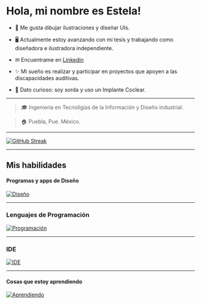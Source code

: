 # Hola, mi nombre es Estela!

* 🤍 Me gusta dibujar ilustraciones y diseñar UIs.

* 🖥 Actualmente estoy avanzando con mi tesis y trabajando como diseñadora e ilustradora independiente.

* ✉ Encuentrame en [Linkedin](https://www.linkedin.com/in/angi-estela)

* ✨ Mi sueño es realizar y participar en proyectos que apoyen a las discapacidades auditivas.

* 🦻 Dato curioso: soy sorda y uso un Implante Coclear.

___

> 🎓 Ingeniería en Tecnoligías de la Información y Diseño industrial.

> 🏠 Puebla, Pue. México.

___

[![GitHub Streak](https://github-readme-streak-stats.herokuapp.com?user=angi-estela&theme=transparent&hide_border=true&locale=es)](https://git.io/streak-stats)

___

## Mis habilidades
#### Programas y apps de Diseño
  [![Diseño](https://skillicons.dev/icons?i=ps,ai,blender,autocad,figma&perline=5)](https://skillicons.dev)
___

### Lenguajes de Programación
[![Programación](https://skillicons.dev/icons?i=swift,c,cpp,html,css,php,js&perline=5)](https://skillicons.dev)

___


### IDE
[![IDE](https://skillicons.dev/icons?i=vscode,visualstudio,androidstudio,react,powershell,firebase,linux&perline=5)](https://skillicons.dev)

___

#### Cosas que estoy aprendiendo
[![Aprendiendo](https://skillicons.dev/icons?i=react,postman,eclipse,java,matlab,mysql,nodejs,py,qt,unity&perline=5)](https://skillicons.dev)

